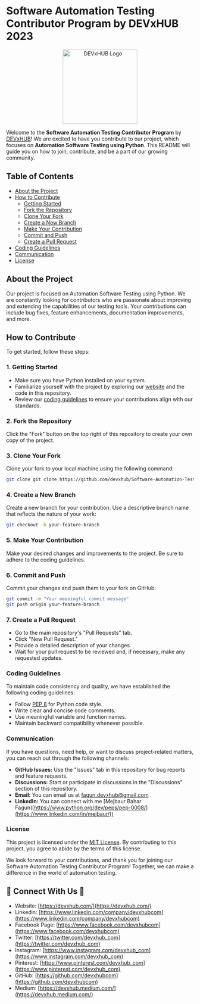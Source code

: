 # Software Automation Testing Contributor Program by DEVxHUB 2023

<p align="center">
  <img src="https://live.staticflickr.com/65535/51304040408_fdb0c064ee.jpg" alt="DEVxHUB Logo" width="200" height="200">
</p>

Welcome to the **Software Automation Testing Contributor Program** by  [DEVxHUB](https://devxhub.com)! We are excited to have you contribute to our project, which focuses on **Automation Software Testing using Python**. This README will guide you on how to join, contribute, and be a part of our growing community.

## Table of Contents

- [About the Project](#about-the-project)
- [How to Contribute](#how-to-contribute)
  - [Getting Started](#1-getting-started)
  - [Fork the Repository](#2-fork-the-repository)
  - [Clone Your Fork](#3-clone-your-fork)
  - [Create a New Branch](#4-create-a-new-branch)
  - [Make Your Contribution](#5-make-your-contribution)
  - [Commit and Push](#6-commit-and-push)
  - [Create a Pull Request](#7-create-a-pull-request)
- [Coding Guidelines](#coding-guidelines)
- [Communication](#communication)
- [License](#license)

## About the Project

Our project is focused on Automation Software Testing using Python. We are constantly looking for contributors who are passionate about improving and extending the capabilities of our testing tools. Your contributions can include bug fixes, feature enhancements, documentation improvements, and more.

## How to Contribute

To get started, follow these steps:

### 1. Getting Started

- Make sure you have Python installed on your system.
- Familiarize yourself with the project by exploring our [website](https://devxhub.com) and the code in this repository.
- Review our [coding guidelines](#coding-guidelines) to ensure your contributions align with our standards.

### 2. Fork the Repository

Click the "Fork" button on the top right of this repository to create your own copy of the project.

### 3. Clone Your Fork

Clone your fork to your local machine using the following command:

```bash
git clone git clone https://github.com/devxhub/Software-Automation-Testing-Contributor-Program-by-DEVxHUB.git
```

### 4. Create a New Branch

Create a new branch for your contribution. Use a descriptive branch name that reflects the nature of your work:

```bash
git checkout -b your-feature-branch
```

### 5. Make Your Contribution

Make your desired changes and improvements to the project. Be sure to adhere to the coding guidelines.

### 6. Commit and Push 

Commit your changes and push them to your fork on GitHub:

```bash
git commit -m "Your meaningful commit message"
git push origin your-feature-branch
```

### 7. Create a Pull Request

- Go to the main repository's "Pull Requests" tab.
- Click "New Pull Request."
- Provide a detailed description of your changes.
- Wait for your pull request to be reviewed and, if necessary, make any requested updates.

### Coding Guidelines

To maintain code consistency and quality, we have established the following coding guidelines:

- Follow [PEP 8](https://www.python.org/dev/peps/pep-0008/) for Python code style.
- Write clear and concise code comments.
- Use meaningful variable and function names.
- Maintain backward compatibility whenever possible.

### Communication

If you have questions, need help, or want to discuss project-related matters, you can reach out through the following channels:

- **GitHub Issues:** Use the "Issues" tab in this repository for bug reports and feature requests.
- **Discussions:** Start or participate in discussions in the "Discussions" section of this repository.
- **Email:** You can email us at fagun.devxhub@gmail.com .
- **LinkedIn:** You can connect with me [Mejbaur Bahar Fagun([https://www.python.org/dev/peps/pep-0008/](https://www.linkedin.com/in/mejbaur/))

### License

This project is licensed under the [MIT License](https://github.com/devxhub/Software-Automation-Testing-Contributor-Program-by-DEVxHUB/blob/main/LICENSE). By contributing to this project, you agree to abide by the terms of this license.

We look forward to your contributions, and thank you for joining our Software Automation Testing Contributor Program! Together, we can make a difference in the world of automation testing.


## 🔰 Connect With Us 🔰

- Website: [https://devxhub.com/](https://devxhub.com/)
- Linkedin: [https://www.linkedin.com/company/devxhubcom](https://www.linkedin.com/company/devxhubcom)
- Facebook Page: [https://www.facebook.com/devxhubcom](https://www.facebook.com/devxhubcom)
- Twitter: [https://twitter.com/devxhub_com](https://twitter.com/devxhub_com)
- Instagram: [https://www.instagram.com/devxhub_com](https://www.instagram.com/devxhub_com)
- Pinterest: [https://www.pinterest.com/devxhub_com](https://www.pinterest.com/devxhub_com)
- GitHub: [https://github.com/devxhubcom](https://github.com/devxhubcom)
- Medium: [https://devxhub.medium.com/](https://devxhub.medium.com/)
